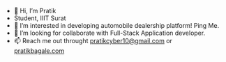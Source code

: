 - 👋 Hi, I’m Pratik
- Student, IIIT Surat
- 👀 I’m interested in developing automobile dealership platform! Ping Me.
- 💞️ I’m looking for collaborate with Full-Stack Application developer.
- 📫 Reach me out throught pratikcyber10@gmail.com or <a href="pratikbagale.com">pratikbagale.com</a>

<!---
10pratik10/10pratik10 is a ✨ special ✨ repository because its `README.md` (this file) appears on your GitHub profile.
You can click the Preview link to take a look at your changes.
--->
